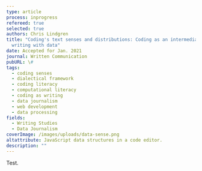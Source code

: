 ```yaml
---
type: article
process: inprogress
refereed: true
selected: true
authors: Chris Lindgren
title: "Coding's text senses and distributions: Coding as an intermediary
  writing with data"
date: Accepted for Jan. 2021
journal: Written Communication
pubURL: \#
tags:
  - coding senses
  - dialectical framework
  - coding literacy
  - computational literacy
  - coding as writing
  - data journalism
  - web development
  - data processing
fields:
  - Writing Studies
  - Data Journalism
coverImage: /images/uploads/data-sense.png
altattribute: JavaScript data structures in a code editor.
description: ""
---
```


Test.
